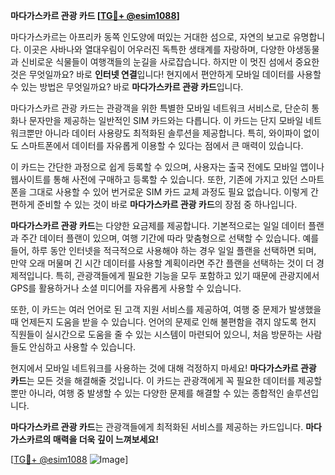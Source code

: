**마다가스카르 관광 카드 [[TG💪+ @esim1088](https://t.me/s/esim1088)]**

마다가스카르는 아프리카 동쪽 인도양에 떠있는 거대한 섬으로, 자연의 보고로 유명합니다. 이곳은 사바나와 열대우림이 어우러진 독특한 생태계를 자랑하며, 다양한 야생동물과 신비로운 식물들이 여행객들의 눈길을 사로잡습니다. 하지만 이 멋진 섬에서 중요한 것은 무엇일까요? 바로 **인터넷 연결**입니다! 현지에서 편안하게 모바일 데이터를 사용할 수 있는 방법은 무엇일까요? 바로 **마다가스카르 관광 카드**입니다.

마다가스카르 관광 카드는 관광객을 위한 특별한 모바일 네트워크 서비스로, 단순히 통화나 문자만을 제공하는 일반적인 SIM 카드와는 다릅니다. 이 카드는 단지 모바일 네트워크뿐만 아니라 데이터 사용량도 최적화된 솔루션을 제공합니다. 특히, 와이파이 없이도 스마트폰에서 데이터를 자유롭게 이용할 수 있다는 점에서 큰 매력이 있습니다. 

이 카드는 간단한 과정으로 쉽게 등록할 수 있으며, 사용자는 출국 전에도 모바일 앱이나 웹사이트를 통해 사전에 구매하고 등록할 수 있습니다. 또한, 기존에 가지고 있던 스마트폰을 그대로 사용할 수 있어 번거로운 SIM 카드 교체 과정도 필요 없습니다. 이렇게 간편하게 준비할 수 있는 것이 바로 **마다가스카르 관광 카드**의 장점 중 하나입니다.

**마다가스카르 관광 카드**는 다양한 요금제를 제공합니다. 기본적으로는 일일 데이터 플랜과 주간 데이터 플랜이 있으며, 여행 기간에 따라 맞춤형으로 선택할 수 있습니다. 예를 들어, 하루 동안 인터넷을 적극적으로 사용해야 하는 경우 일일 플랜을 선택하면 되며, 만약 오래 머물며 긴 시간 데이터를 사용할 계획이라면 주간 플랜을 선택하는 것이 더 경제적입니다. 특히, 관광객들에게 필요한 기능을 모두 포함하고 있기 때문에 관광지에서 GPS를 활용하거나 소셜 미디어를 자유롭게 사용할 수 있습니다.

또한, 이 카드는 여러 언어로 된 고객 지원 서비스를 제공하여, 여행 중 문제가 발생했을 때 언제든지 도움을 받을 수 있습니다. 언어의 문제로 인해 불편함을 겪지 않도록 현지 직원들이 실시간으로 도움을 줄 수 있는 시스템이 마련되어 있으니, 처음 방문하는 사람들도 안심하고 사용할 수 있습니다.

현지에서 모바일 네트워크를 사용하는 것에 대해 걱정하지 마세요! **마다가스카르 관광 카드**는 모든 것을 해결해줄 것입니다. 이 카드는 관광객에게 꼭 필요한 데이터를 제공할 뿐만 아니라, 여행 중 발생할 수 있는 다양한 문제를 해결할 수 있는 종합적인 솔루션입니다. 

**마다가스카르 관광 카드**는 관광객들에게 최적화된 서비스를 제공하는 카드입니다. **마다가스카르의 매력을 더욱 깊이 느껴보세요!** 

[[TG💪+ @esim1088](https://t.me/s/esim1088) ![Image](https://i.postimg.cc/Y0z9fWf4/image.png)]